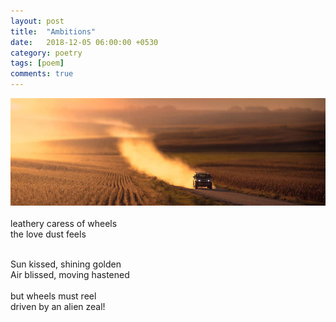 ```yaml
---
layout: post
title:  "Ambitions"
date:   2018-12-05 06:00:00 +0530
category: poetry
tags: [poem]
comments: true
---
```

![car][dust_car] <br /> <br />
leathery caress of wheels <br />
the love dust feels <br />

<br />
Sun kissed, shining golden <br />
Air blissed, moving hastened <br />

<br />
but wheels must reel <br />
driven by an alien zeal!

[dust_car]: /images/dust_car.jpg

